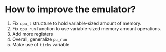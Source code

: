 
# How to improve the emulator?

1. Fix `cpu_t` structure to hold variable-sized amount of memory.
2. Fix `cpu_run` function to use variable-sized memory amount operations.
3. Add more registers
4. Overall, generalize `pu_run`
5. Make use of `ticks` variable
